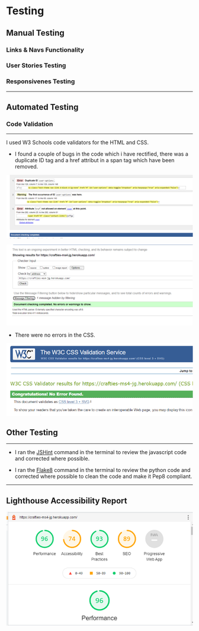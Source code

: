 # Testing

## Manual Testing

### Links & Navs Functionality

### User Stories Testing

### Responsivenes Testing

---

## Automated Testing

### Code Validation
---
I used W3 Schools code validators for the HTML and CSS.

* I found a couple of bugs in the code which i have rectified, there was a duplicate ID tag and a href attribut in a span tag which have been removed.

![Crafties html report](static/docs/html-validation-bugs.png "Crafties html report")

![Crafties html report](static/docs/html-validation-report.png "Crafties html report")

* There were no errors in the CSS.

![Crafites CSS Report](static/docs/CSS-validator.png "Crafites CSS Report")

## Other Testing
---
* I ran the [JSHint](https://jshint.com/) command in the terminal to review the javascript code and corrected where possible.

* I ran the [Flake8](https://flake8.pycqa.org/en/latest/) command in the terminal to review the python code and corrected where possible to clean the code and make it Pep8 compliant.

---

## Lighthouse Accessibility Report

![Lighthouse Report](static/docs/desktop-performance.png "Lighthouse Report")